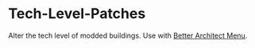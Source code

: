 # Tech-Level-Patches
Alter the tech level of modded buildings. Use with [Better Architect Menu](https://github.com/fernyrepos/Better-Architect-Menu).
